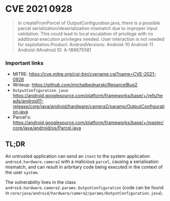 # CVE 2021 0928

> In createFromParcel of OutputConfiguration.java, there is a possible parcel serialization/deserialization mismatch due to improper input validation. This could lead to local escalation of privilege with no additional execution privileges needed. User interaction is not needed for exploitation.Product: AndroidVersions: Android-10 Android-11 Android-9Android ID: A-188675581

### Important links
- MITRE: https://cve.mitre.org/cgi-bin/cvename.cgi?name=CVE-2021-0928
- Writeup: https://github.com/michalbednarski/ReparcelBug2
- `OutputConfiguration.java`: https://android.googlesource.com/platform/frameworks/base/+/refs/heads/android11-release/core/java/android/hardware/camera2/params/OutputConfiguration.java
- Parcel's: https://android.googlesource.com/platform/frameworks/base/+/master/core/java/android/os/Parcel.java

## TL;DR
An untrusted application can send an `itent` to the system application `android.hardware.camera2` with a malicious `parcel`, causing a serialisation mismatch, and can result in arbritary code being executed in the context of the user `system`.

The vulnerability lives in the class `android.hardware.camera2.params.OutputConfiguration` (code can be found in `core/java/android/hardware/camera2/params/OutputConfiguration.java`).